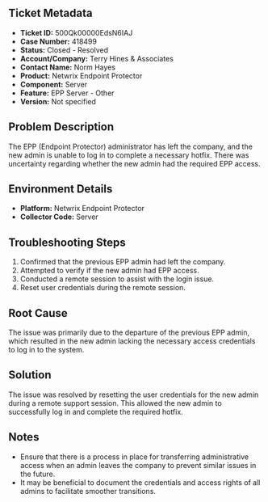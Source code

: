 ## Ticket Metadata
- **Ticket ID:** 500Qk00000EdsN6IAJ
- **Case Number:** 418499
- **Status:** Closed - Resolved
- **Account/Company:** Terry Hines & Associates
- **Contact Name:** Norm Hayes
- **Product:** Netwrix Endpoint Protector
- **Component:** Server
- **Feature:** EPP Server - Other
- **Version:** Not specified

## Problem Description
The EPP (Endpoint Protector) administrator has left the company, and the new admin is unable to log in to complete a necessary hotfix. There was uncertainty regarding whether the new admin had the required EPP access.

## Environment Details
- **Platform:** Netwrix Endpoint Protector
- **Collector Code:** Server

## Troubleshooting Steps
1. Confirmed that the previous EPP admin had left the company.
2. Attempted to verify if the new admin had EPP access.
3. Conducted a remote session to assist with the login issue.
4. Reset user credentials during the remote session.

## Root Cause
The issue was primarily due to the departure of the previous EPP admin, which resulted in the new admin lacking the necessary access credentials to log in to the system.

## Solution
The issue was resolved by resetting the user credentials for the new admin during a remote support session. This allowed the new admin to successfully log in and complete the required hotfix.

## Notes
- Ensure that there is a process in place for transferring administrative access when an admin leaves the company to prevent similar issues in the future.
- It may be beneficial to document the credentials and access rights of all admins to facilitate smoother transitions.